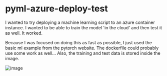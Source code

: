 # pyml-azure-deploy-test

I wanted to try deploying a machine learning script to an azure container instance.
I wanted to be able to train the model 'in the cloud' and then test it as well.
It worked.

Because I was focused on doing this as fast as possible, I just used the basic ml example from the pytorch website.
The dockerfile could probably use some work as well...
Also, the training and test data is stored inside the image.

![image](https://github.com/merstoffe14/pyml-azure-deploy-test/assets/12138583/2e772c96-d41b-4b47-a757-7b12163835c0)

